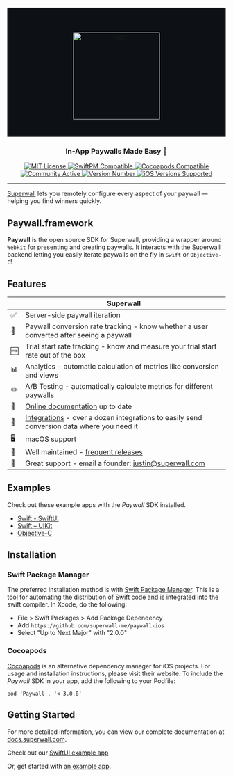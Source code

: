 <p align="center" style="background-color: #0D1116; padding: 40px; corner-radius: 15px;">
    <br>
    <img src="https://repository-images.githubusercontent.com/388287766/ed5c47aa-491f-4d70-9ea7-ec09ad4a03fa" alt="logo" height="200px" align="center" />
</p>

<h3 align="center">In-App Paywalls Made Easy 💸</h3>

<p align="center">
    <a href="https://github.com/superwall-me/paywall-ios/blob/master/LICENSE">
        <img src="https://img.shields.io/badge/license-MIT-green/" alt="MIT License">
    </a>
    <a href="https://docs.superwall.com/docs/installation-via-spm">
        <img src="https://img.shields.io/badge/SwiftPM-Compatible-orange" alt="SwiftPM Compatible">
    </a>
    <a href="https://docs.superwall.com/docs/installation-via-cocoapods">
        <img src="https://img.shields.io/badge/pod-compatible-informational" alt="Cocoapods Compatible">
    </a>
    <a href="https://superwall.com/">
        <img src="https://img.shields.io/badge/community-active-9cf" alt="Community Active">
    </a>
    <a href="https://superwall.com/">
        <img src="https://img.shields.io/github/v/tag/superwall-me/paywall-ios" alt="Version Number">
    </a>
    <a href="https://superwall.com/">
        <img src="https://img.shields.io/badge/ios%20version-%3E%3D%2011-blueviolet" alt="iOS Versions Supported">
    </a>
</p>

----------------

[Superwall](https://superwall.com/) lets you remotely configure every aspect of your paywall — helping you find winners quickly.

## Paywall.framework

**Paywall** is the open source SDK for Superwall, providing a wrapper around `Webkit` for presenting and creating paywalls. It interacts with the Superwall backend letting you easily iterate paywalls on the fly in `Swift` or `Objective-C`!

## Features
|   | Superwall |
| --- | --- |
✅ | Server-side paywall iteration
🎯 | Paywall conversion rate tracking - know whether a user converted after seeing a paywall
🆓 | Trial start rate tracking - know and measure your trial start rate out of the box
📊 | Analytics - automatic calculation of metrics like conversion and views
✏️ | A/B Testing - automatically calculate metrics for different paywalls
📝 | [Online documentation](https://docs.superwall.com/docs) up to date
🔀 | [Integrations](https://docs.superwall.com/docs) - over a dozen integrations to easily send conversion data where you need it
🖥 | macOS support
💯 | Well maintained - [frequent releases](https://github.com/superwall-me/paywall-ios/releases)
📮 | Great support - email a founder: justin@superwall.com

## Examples

Check out these example apps with the *Paywall* SDK installed.

- [Swift - SwiftUI](Example)
- [Swift – UIKit](https://github.com/superwall-me/superwallQuickStart)
- [Objective-C](https://github.com/superwall-me/SuperwallQuickstartObjectiveC)

## Installation

### Swift Package Manager

The preferred installation method is with [Swift Package Manager](https://swift.org/package-manager/). This is a tool for automating the distribution of Swift code and is integrated into the swift compiler. In Xcode, do the following:

- File > Swift Packages > Add Package Dependency
- Add `https://github.com/superwall-me/paywall-ios`
- Select "Up to Next Major" with "2.0.0"

### Cocoapods

[Cocoapods](https://cocoapods.org) is an alternative dependency manager for iOS projects. For usage and installation instructions, please visit their website.
To include the *Paywall* SDK in your app, add the following to your Podfile:

```
pod 'Paywall', '< 3.0.0'
```

## Getting Started
For more detailed information, you can view our complete documentation at [docs.superwall.com](https://docs.superwall.com/docs).

Check out our [SwiftUI example app](Example)

Or, get started with [an example app](https://github.com/superwall-me/superwallQuickStart). 

<!-- Or browse our iOS sample apps:
- [Example Repos](github.com/re) -->

<!-- ➡️ | [Webhooks](https://docs.superwall.com/docs/webhooks) - enhanced server-to-server communication with events for purchases, renewals, cancellations, and more -->
